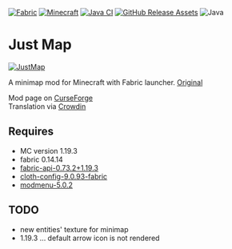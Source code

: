 [![Fabric](https://img.shields.io/badge/Mod_Loader-Fabric-blue)](https://fabricmc.net/)
[![Minecraft](https://img.shields.io/badge/Minecraft-1.19.3-green)](https://www.minecraft.net/)
[![Java CI](https://github.com/umjammer/JustMap/actions/workflows/build.yml/badge.svg)](https://github.com/umjammer/JustMap/actions/workflows/build.yml)
[![GitHub Release Assets](https://github.com/umjammer/JustMap/actions/workflows/publish.yml/badge.svg)](https://github.com/umjammer/JustMap/actions/workflows/publish.yml)
![Java](https://img.shields.io/badge/Java-17-b07219)

# Just Map

[![JustMap](src/main/resources/assets/justmap/icon.png)](https://github.com/Bulldog83/JustMap)

A minimap mod for Minecraft with Fabric launcher. [Original](https://github.com/Bulldog83/JustMap)

Mod page on [CurseForge](https://www.curseforge.com/minecraft/mc-mods/just-map) \
Translation via [Crowdin](https://crowdin.com/project/justmap)

## Requires

 * MC version 1.19.3
 * fabric 0.14.14
 * [fabric-api-0.73.2+1.19.3](https://www.curseforge.com/minecraft/mc-mods/fabric-api)
 * [cloth-config-9.0.93-fabric](https://www.curseforge.com/minecraft/mc-mods/cloth-config)
 * [modmenu-5.0.2](https://www.curseforge.com/minecraft/mc-mods/modmenu)

## TODO

 * new entities' texture for minimap
 * 1.19.3 ... default arrow icon is not rendered
